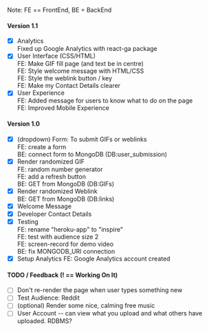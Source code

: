 Note: FE == FrontEnd, BE = BackEnd  
  
#### Version 1.1  
- [x] Analytics  
Fixed up Google Analytics with react-ga package  
- [x] User Interface (CSS/HTML)  
FE: Make GIF fill page (and text be in centre)  
FE: Style welcome message with HTML/CSS  
FE: Style the weblink button / key  
FE: Make my Contact Details clearer  
- [x] User Experience  
FE: Added message for users to know what to do on the page  
FE: Improved Mobile Experience  
  
#### Version 1.0  
- [x] (dropdown) Form: To submit GIFs or weblinks  
FE: create a form  
BE: connect form to MongoDB (DB:user_submission)
- [x] Render randomized GIF  
FE: random number generator  
FE: add a refresh button  
BE: GET from MongoDB (DB:GIFs)  
- [x] Render randomized Weblink  
BE: GET from MongoDB (DB:links)  
- [x] Welcome Message
- [x] Developer Contact Details
- [x] Testing  
FE: rename "heroku-app" to "inspire"  
FE: test with audience size 2  
FE: screen-record for demo video  
BE: fix MONGODB_URI connection  
- [x] Setup Analytics
FE: Google Analytics account created  
  
#### TODO / Feedback (! == Working On It)  
- [ ] Don't re-render the page when user types something new  
- [ ] Test Audience: Reddit  
- [ ] (optional) Render some nice, calming free music  
- [ ] User Account -- can view what you upload and what others have uploaded. RDBMS?  
